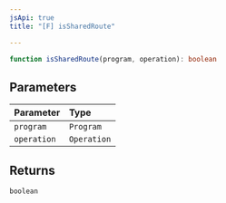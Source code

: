 ```yaml
---
jsApi: true
title: "[F] isSharedRoute"

---
```

```ts
function isSharedRoute(program, operation): boolean
```

## Parameters

| Parameter | Type |
| :------ | :------ |
| `program` | `Program` |
| `operation` | `Operation` |

## Returns

`boolean`
